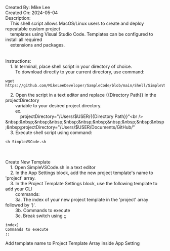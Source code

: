 Created By: Mike Lee<br />
Created On: 2024-05-04<br />
Description:<br />
&nbsp;&nbsp;&nbsp;&nbsp;This shell script allows MacOS/Linux users to create and deploy repeatable custom project<br />
&nbsp;&nbsp;&nbsp;&nbsp;templates using Visual Studio Code. Templates can be configured to install all required<br />
&nbsp;&nbsp;&nbsp;&nbsp;extensions and packages.
<br /><br /><br />
Instructions:<br />
&nbsp;&nbsp;&nbsp;&nbsp;1. In terminal, place shell script in your directory of choice.<br />
&nbsp;&nbsp;&nbsp;&nbsp;&nbsp;&nbsp;&nbsp;&nbsp;To download directly to your current directory, use command:<br />
```
wget https://github.com/MikeLeeDeveloper/SampleCode/blob/main/Shell/SimpleVSCode/SimpleVSCode.sh
```

&nbsp;&nbsp;&nbsp;&nbsp;2. Open the script in a text editor and replace {{Directory Path}} in the projectDirectory<br />
&nbsp;&nbsp;&nbsp;&nbsp;&nbsp;&nbsp;&nbsp;&nbsp;variable to your desired project directory.<br />
&nbsp;&nbsp;&nbsp;&nbsp;&nbsp;&nbsp;&nbsp;&nbsp;ex.<br />
&nbsp;&nbsp;&nbsp;&nbsp;&nbsp;&nbsp;&nbsp;&nbsp;&nbsp;&nbsp;&nbsp;&nbsp;projectDirectory="/Users/$USER/{{Directory Path}}"<br />
&nbsp;&nbsp;&nbsp;&nbsp;&nbsp;&nbsp;&nbsp;&nbsp;&nbsp;&nbsp;&nbsp;&nbsp;projectDirectory="/Users/$USER/Documents/GitHub/"<br />
&nbsp;&nbsp;&nbsp;&nbsp;3. Execute shell script using command:<br />
```
sh SimpleVSCode.sh
```
<br /><br />
Create New Template<br />
&nbsp;&nbsp;&nbsp;&nbsp;1. Open SimpleVSCode.sh in a text editor<br />
&nbsp;&nbsp;&nbsp;&nbsp;2. In the App Settings block, add the new project template's name to 'project' array.<br />
&nbsp;&nbsp;&nbsp;&nbsp;3. In the Project Template Settings block, use the following template to add your CLI<br />
&nbsp;&nbsp;&nbsp;&nbsp;&nbsp;&nbsp;&nbsp;&nbsp;commands:<br />
&nbsp;&nbsp;&nbsp;&nbsp;&nbsp;&nbsp;&nbsp;&nbsp;3a. The index of your new project template in the 'project' array followed by ')'.<br />
&nbsp;&nbsp;&nbsp;&nbsp;&nbsp;&nbsp;&nbsp;&nbsp;3b. Commands to execute<br />
&nbsp;&nbsp;&nbsp;&nbsp;&nbsp;&nbsp;&nbsp;&nbsp;3c. Break switch using ;;<br />
```
index)
Commands to execute
;;
```

Add template name to Project Template Array inside App Setting